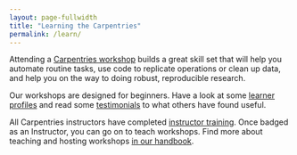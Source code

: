 ```yaml
---
layout: page-fullwidth
title: "Learning the Carpentries"
permalink: /learn/
---
```


Attending a [Carpentries workshop]({{site.url}}/workshops/) builds a great skill set that will help you automate
routine tasks, use code to replicate operations or clean up data, and help you on the way to doing robust, reproducible research.

Our workshops are designed for beginners. Have a look at some [learner profiles](https://software-carpentry.org/audience/) and read some [testimonials](https://software-carpentry.org/testimonials/) to what others have found useful. 

All Carpentries instructors have completed [instructor training](https://docs.carpentries.org/topic_folders/instructor_training/index.html). Once badged as an Instructor, you can go on to teach workshops. Find more about teaching and hosting workshops [in our handbook](https://docs.carpentries.org/topic_folders/hosts_instructors/index.html).
